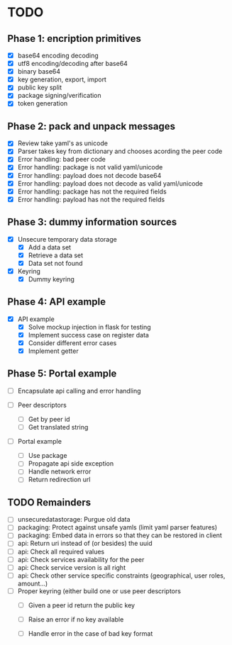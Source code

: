 # TODO

## Phase 1: encription primitives

- [x] base64 encoding decoding
- [x] utf8 encoding/decoding after base64
- [x] binary base64
- [x] key generation, export, import
- [x] public key split
- [x] package signing/verification
- [x] token generation

## Phase 2: pack and unpack messages

- [x] Review take yaml's as unicode
- [x] Parser takes key from dictionary and chooses acording the peer code
- [x] Error handling: bad peer code
- [x] Error handling: package is not valid yaml/unicode
- [x] Error handling: payload does not decode base64
- [x] Error handling: payload does not decode as valid yaml/unicode
- [x] Error handling: package has not the required fields
- [x] Error handling: payload has not the required fields

## Phase 3: dummy information sources

- [x] Unsecure temporary data storage
	+ [x] Add a data set
	+ [x] Retrieve a data set
	+ [x] Data set not found

- [x] Keyring
	- [x] Dummy keyring

## Phase 4: API example

- [x] API example
	- [x] Solve mockup injection in flask for testing
	- [x] Implement success case on register data
	- [x] Consider different error cases
	- [x] Implement getter

## Phase 5: Portal example

- [ ] Encapsulate api calling and error handling

- [ ] Peer descriptors
	- [ ] Get by peer id
	- [ ] Get translated string

- [ ] Portal example
	- [ ] Use package 
	- [ ] Propagate api side exception
	- [ ] Handle network error
	- [ ] Return redirection url

## TODO Remainders

- [ ] unsecuredatastorage: Purgue old data
- [ ] packaging: Protect against unsafe yamls (limit yaml parser features)
- [ ] packaging: Embed data in errors so that they can be restored in client
- [ ] api: Return uri instead of (or besides) the uuid
- [ ] api: Check all required values
- [ ] api: Check services availability for the peer
- [ ] api: Check service version is all right
- [ ] api: Check other service specific constraints (geographical, user roles, amount...)
- [ ] Proper keyring (either build one or use peer descriptors
	- [ ] Given a peer id return the public key
	- [ ] Raise an error if no key available
	- [ ] Handle error in the case of bad key format





